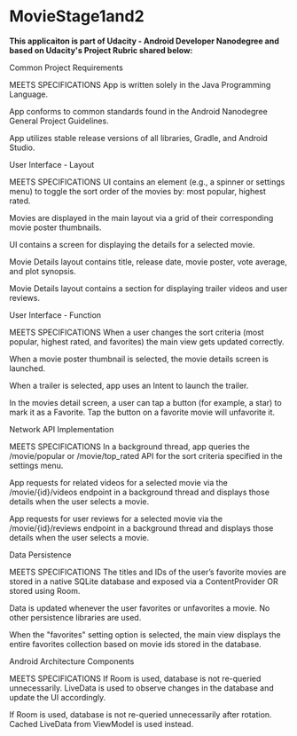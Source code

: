 # MovieStage1and2 

**This applicaiton is part of Udacity - Android Developer Nanodegree and based on Udacity's Project Rubric shared below:**


Common Project Requirements

MEETS SPECIFICATIONS
App is written solely in the Java Programming Language.

App conforms to common standards found in the Android Nanodegree General Project Guidelines.

App utilizes stable release versions of all libraries, Gradle, and Android Studio.

User Interface - Layout

MEETS SPECIFICATIONS
UI contains an element (e.g., a spinner or settings menu) to toggle the sort order of the movies by: most popular, highest rated.

Movies are displayed in the main layout via a grid of their corresponding movie poster thumbnails.

UI contains a screen for displaying the details for a selected movie.

Movie Details layout contains title, release date, movie poster, vote average, and plot synopsis.

Movie Details layout contains a section for displaying trailer videos and user reviews.

User Interface - Function

MEETS SPECIFICATIONS
When a user changes the sort criteria (most popular, highest rated, and favorites) the main view gets updated correctly.

When a movie poster thumbnail is selected, the movie details screen is launched.

When a trailer is selected, app uses an Intent to launch the trailer.

In the movies detail screen, a user can tap a button (for example, a star) to mark it as a Favorite. Tap the button on a favorite movie will unfavorite it.

Network API Implementation

MEETS SPECIFICATIONS
In a background thread, app queries the /movie/popular or /movie/top_rated API for the sort criteria specified in the settings menu.

App requests for related videos for a selected movie via the /movie/{id}/videos endpoint in a background thread and displays those details when the user selects a movie.

App requests for user reviews for a selected movie via the /movie/{id}/reviews endpoint in a background thread and displays those details when the user selects a movie.

Data Persistence

MEETS SPECIFICATIONS
The titles and IDs of the user’s favorite movies are stored in a native SQLite database and exposed via a ContentProvider
OR
stored using Room.

Data is updated whenever the user favorites or unfavorites a movie. No other persistence libraries are used.

When the "favorites" setting option is selected, the main view displays the entire favorites collection based on movie ids stored in the database.

Android Architecture Components

MEETS SPECIFICATIONS
If Room is used, database is not re-queried unnecessarily. LiveData is used to observe changes in the database and update the UI accordingly.

If Room is used, database is not re-queried unnecessarily after rotation. Cached LiveData from ViewModel is used instead.
